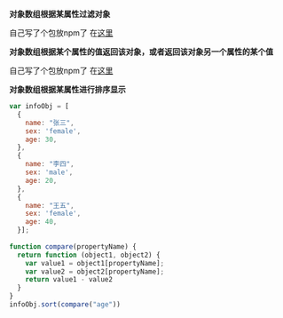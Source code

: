 **对象数组根据某属性过滤对象**

自己写了个包放npm了 在[这里](https://www.npmjs.com/package/remove-duplicate-object-by-attr)

**对象数组根据某个属性的值返回该对象，或者返回该对象另一个属性的某个值**

自己写了个包放npm了 在[这里](https://www.npmjs.com/package/get-attr-by-another-attr)

**对象数组根据某属性进行排序显示**

```js
var infoObj = [
  {
    name: "张三",
    sex: 'female',
    age: 30,
  },
  {
    name: "李四",
    sex: 'male',
    age: 20,
  },
  {
    name: "王五",
    sex: 'female',
    age: 40,
  }];
 
function compare(propertyName) {
  return function (object1, object2) {
    var value1 = object1[propertyName];
    var value2 = object2[propertyName];
    return value1 - value2
  }
}
infoObj.sort(compare("age"))
```